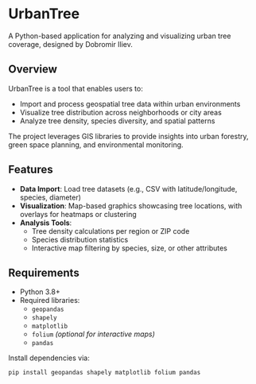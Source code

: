 # UrbanTree

A Python-based application for analyzing and visualizing urban tree coverage, designed by Dobromir Iliev.

## Overview

UrbanTree is a tool that enables users to:

- Import and process geospatial tree data within urban environments  
- Visualize tree distribution across neighborhoods or city areas  
- Analyze tree density, species diversity, and spatial patterns

The project leverages GIS libraries to provide insights into urban forestry, green space planning, and environmental monitoring.

## Features

- **Data Import**: Load tree datasets (e.g., CSV with latitude/longitude, species, diameter)  
- **Visualization**: Map-based graphics showcasing tree locations, with overlays for heatmaps or clustering  
- **Analysis Tools**:
  - Tree density calculations per region or ZIP code
  - Species distribution statistics
  - Interactive map filtering by species, size, or other attributes

## Requirements

- Python 3.8+  
- Required libraries:
  - `geopandas`
  - `shapely`
  - `matplotlib`
  - `folium` _(optional for interactive maps)_
  - `pandas`

Install dependencies via:

```bash
pip install geopandas shapely matplotlib folium pandas
